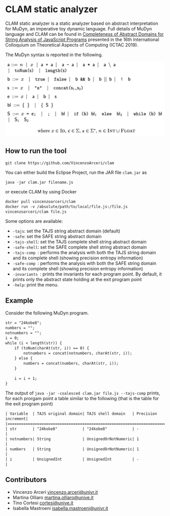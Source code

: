 # CLAM static analyzer
CLAM static analyzer is a static analyzer based on abstract interpretation for MuDyn, an imperative toy dynamic language. Full details of MuDyn language and CLAM can be found in [Completeness of Abstract Domains for String Analysis of JavaScript Programs](https://link.springer.com/chapter/10.1007%2F978-3-030-32505-3_15) presented in the 16th International Colloquium on Theoretical Aspects of Computing (ICTAC 2019).

The MuDyn syntax is reported in the following.

![image](syn.png)

## How to run the tool
```
git clone https://github.com/VincenzoArceri/clam
```
You can either build the Eclipse Project, run the JAR file `clam.jar` as
```
java -jar clam.jar filename.js 
```
or execute CLAM by using Docker

```
docker pull vincenzoarceri/clam
docker run -v /absolute/path/to/local/file.js:/file.js vincenzoarceri/clam file.js
```

Some options are available:
* `-tajs`: set the TAJS string abstract domain (default)
* `-safe`: set the SAFE string abstract domain
* `-tajs-shell`: set the TAJS complete shell string abstract domain
* `-safe-shell`: set the SAFE complete shell string abstract domain
* `-tajs-comp `: performs the analysis with both the TAJS string domain and its complete shell (showing precision entropy information)
* `-safe-comp `: performs the analysis with both the SAFE string domain and its complete shell (showing precision entropy information)
* `-invariants `: prints the invariants for each program point. By default, it prints only the abstract state holding at the exit program point
* `-help`: print the menu.

## Example
Consider the following MuDyn program.

```
str = "24kobe8";
numbers = "";
notnumbers = "";
i = 0;
while (i < length(str)) {
	if (toNum(charAt(str, i)) == 0) {
		notnumbers = concat(notnumbers, charAt(str, i));
	} else {
		numbers = concat(numbers, charAt(str, i));	
	}

	i = i + 1;
}
```

The output of `java -jar -coalesced clam.jar file.js --tajs-comp` prints, for each prorgam point a table similar to the following (that is the table for the exit program point)

```
| Variable  | TAJS original domain| TAJS shell domain   | Precision increment|
|============================================================================|
| str       | "24kobe8"           | "24kobe8"           | -                  |
| notnumbers| String              | UnsignedOrNotNumeric| 1                  |
| numbers   | String              | UnsignedOrNotNumeric| 1                  |
| i         | UnsignedInt         | UnsignedInt         | -                  |

```
## Contributors
- Vincenzo Arceri vincenzo.arceri@univr.it
- Martina Olliaro martina.olliaro@unive.it
- Tino Cortesi cortesi@unive.it
- Isabella Mastroeni isabella.mastroeni@univr.it
